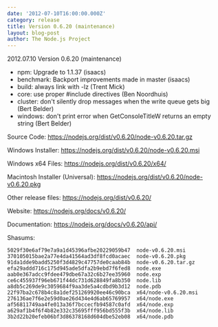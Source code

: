 ```yaml
---
date: '2012-07-10T16:00:00.000Z'
category: release
title: Version 0.6.20 (maintenance)
layout: blog-post
author: The Node.js Project
---
```


2012.07.10 Version 0.6.20 (maintenance)

- npm: Upgrade to 1.1.37 (isaacs)
- benchmark: Backport improvements made in master (isaacs)
- build: always link with -lz (Trent Mick)
- core: use proper #include directives (Ben Noordhuis)
- cluster: don't silently drop messages when the write queue gets big (Bert Belder)
- windows: don't print error when GetConsoleTitleW returns an empty string (Bert Belder)

Source Code: https://nodejs.org/dist/v0.6.20/node-v0.6.20.tar.gz

Windows Installer: https://nodejs.org/dist/v0.6.20/node-v0.6.20.msi

Windows x64 Files: https://nodejs.org/dist/v0.6.20/x64/

Macintosh Installer (Universal): https://nodejs.org/dist/v0.6.20/node-v0.6.20.pkg

Other release files: https://nodejs.org/dist/v0.6.20/

Website: https://nodejs.org/docs/v0.6.20/

Documentation: https://nodejs.org/docs/v0.6.20/api/

Shasums:

```
5029f30e6af79e7a9a1d45396afbe20229059b47  node-v0.6.20.msi
370105015bae2a77e4da41564ad3df8fcd0acaec  node-v0.6.20.pkg
91da1dde9badd5250f3d4829c47757de0caab84b  node-v0.6.20.tar.gz
efa29addd716c175d945ade5dfa2b9ebd7f6fed8  node.exe
aab0e367adcc9fdee479dbe67a32c6b27ee35960  node.exp
ce6c455937f96eb671f44dc731d628849fa8b350  node.lib
a8db5c269de9c3059684f9aa3de5a4cdbd9b3d12  node.pdb
22f97ba2c678b4c8a1def251269920ee46c90bca  x64/node-v0.6.20.msi
276136ae7f6e2e59d0ae26d434e4d6ab65769957  x64/node.exe
af56811749aa4fe013a36f7bccecfb94587c0afd  x64/node.exp
a629af1b4f6f4b82e332c35695fff956bd555f3b  x64/node.lib
3b2d22b20efeb06bf3d86378168d604dbe52eb08  x64/node.pdb
```
